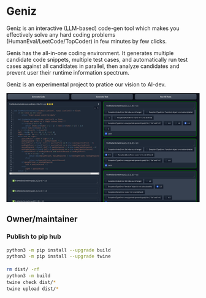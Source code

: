 # Geniz

Geniz is an interactive (LLM-based) code-gen tool which makes you effectively solve any hard coding problems (HumanEval/LeetCode/TopCoder) in few minutes by few clicks.

Genis has the all-in-one coding environment. It generates multiple candidate code snippets, multiple test cases, and automatically run test cases against all candidates in parallel, then analyze candidates and prevent user their runtime information spectrum.

Geniz is an experimental project to pratice our vision to AI-dev.

![screenshot_0](static/screenshot_0.png)


## Owner/maintainer

### Publish to pip hub

```bash
python3 -m pip install --upgrade build
python3 -m pip install --upgrade twine

rm dist/ -rf
python3 -m build
twine check dist/*
twine upload dist/*
```